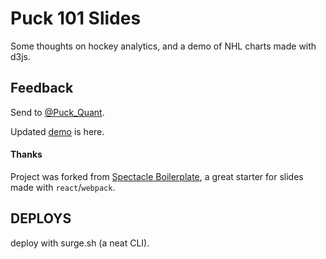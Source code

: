 # Puck 101 Slides

Some thoughts on hockey analytics, and a demo of NHL charts made with d3js.

## Feedback

Send to [@Puck_Quant](http://twitter.com/Puck_Quant).

Updated [demo](http://meek-coat.surge.sh) is here.

#### Thanks

Project was forked from [Spectacle Boilerplate](https://github.com/FormidableLabs/spectacle/), a great starter for slides made with `react`/`webpack`. 

## DEPLOYS

deploy with surge.sh (a neat CLI).

